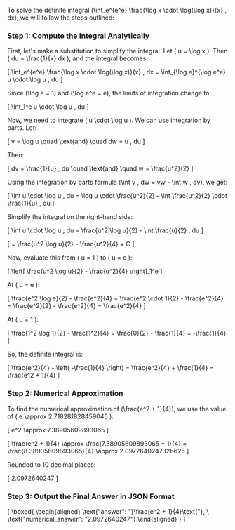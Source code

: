 To solve the definite integral \(\int_e^{e^e} \frac{\log x \cdot \log(\log x)}{x} \, dx\), we will follow the steps outlined:

### Step 1: Compute the Integral Analytically

First, let's make a substitution to simplify the integral. Let \( u = \log x \). Then \( du = \frac{1}{x} dx \), and the integral becomes:

\[
\int_e^{e^e} \frac{\log x \cdot \log(\log x)}{x} \, dx = \int_{\log e}^{\log e^e} u \cdot \log u \, du
\]

Since \(\log e = 1\) and \(\log e^e = e\), the limits of integration change to:

\[
\int_1^e u \cdot \log u \, du
\]

Now, we need to integrate \( u \cdot \log u \). We can use integration by parts. Let:

\[
v = \log u \quad \text{and} \quad dw = u \, du
\]

Then:

\[
dv = \frac{1}{u} \, du \quad \text{and} \quad w = \frac{u^2}{2}
\]

Using the integration by parts formula \(\int v \, dw = vw - \int w \, dv\), we get:

\[
\int u \cdot \log u \, du = \log u \cdot \frac{u^2}{2} - \int \frac{u^2}{2} \cdot \frac{1}{u} \, du
\]

Simplify the integral on the right-hand side:

\[
\int u \cdot \log u \, du = \frac{u^2 \log u}{2} - \int \frac{u}{2} \, du
\]

\[
= \frac{u^2 \log u}{2} - \frac{u^2}{4} + C
\]

Now, evaluate this from \( u = 1 \) to \( u = e \):

\[
\left[ \frac{u^2 \log u}{2} - \frac{u^2}{4} \right]_1^e
\]

At \( u = e \):

\[
\frac{e^2 \log e}{2} - \frac{e^2}{4} = \frac{e^2 \cdot 1}{2} - \frac{e^2}{4} = \frac{e^2}{2} - \frac{e^2}{4} = \frac{e^2}{4}
\]

At \( u = 1 \):

\[
\frac{1^2 \log 1}{2} - \frac{1^2}{4} = \frac{0}{2} - \frac{1}{4} = -\frac{1}{4}
\]

So, the definite integral is:

\[
\frac{e^2}{4} - \left( -\frac{1}{4} \right) = \frac{e^2}{4} + \frac{1}{4} = \frac{e^2 + 1}{4}
\]

### Step 2: Numerical Approximation

To find the numerical approximation of \(\frac{e^2 + 1}{4}\), we use the value of \( e \approx 2.718281828459045 \):

\[
e^2 \approx 7.38905609893065
\]

\[
\frac{e^2 + 1}{4} \approx \frac{7.38905609893065 + 1}{4} = \frac{8.38905609893065}{4} \approx 2.0972640247326625
\]

Rounded to 10 decimal places:

\[
2.0972640247
\]

### Step 3: Output the Final Answer in JSON Format

\[
\boxed{
\begin{aligned}
\text{"answer": "}\frac{e^2 + 1}{4}\text{"}, \\
\text{"numerical_answer": "2.0972640247"}
\end{aligned}
}
\]